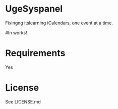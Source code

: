 UgeSyspanel
======================
Fixingng itslearning iCalendars, one event at a time.

#In works!

Requirements
======================
Yes

License
======================
See LICENSE.md		
